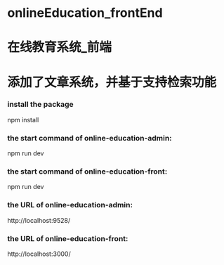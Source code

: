 # onlineEducation_frontEnd
# 在线教育系统_前端
# 添加了文章系统，并基于支持检索功能

### install the package
npm install

### the start command of online-education-admin:
npm run dev

### the start command of online-education-front:
npm run dev

### the URL of online-education-admin:
http://localhost:9528/

### the URL of online-education-front:
http://localhost:3000/ 
